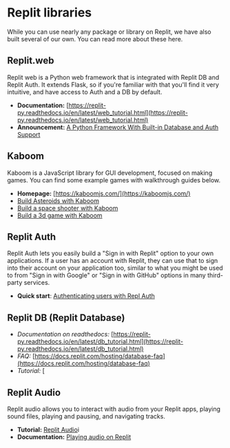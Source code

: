# Replit libraries

While you can use nearly any package or library on Replit, we have also built several of our own. You can read more about these here.

## Replit.web

Replit web is a Python web framework that is integrated with Replit DB and Replit Auth. It extends Flask, so if you're familiar with that you'll find it very intuitive, and have access to Auth and a DB by default.

* **Documentation:** [https://replit-py.readthedocs.io/en/latest/web_tutorial.html](https://replit-py.readthedocs.io/en/latest/web_tutorial.html)
* **Announcement:** [A Python Framework With Built-in Database and Auth Support](https://blog.replit.com/replit-web)

## Kaboom

Kaboom is a JavaScript library for GUI development, focused on making games. You can find some example games with walkthrough guides below.

* **Homepage:** [https://kaboomjs.com/](https://kaboomjs.com/)
* [Build Asteroids with Kaboom](https://docs.replit.com/tutorials/23-build-asteroids-with-kaboom)
* [Build a space shooter with Kaboom](https://docs.replit.com/tutorials/24-build-space-shooter-with-kaboom)
* [Build a 3d game with Kaboom](https://docs.replit.com/tutorials/25-build-3d-game-with-kaboom)


## Replit Auth

Replit Auth lets you easily build a "Sign in with Replit" option to your own applications. If a user has an account with Replit, they can use that to sign into their account on your application too, similar to what you might be used to from "Sign in with Google" or "Sign in with GitHub" options in many third-party services.

* **Quick start**: [Authenticating users with Repl Auth](https://docs.replit.com/hosting/authenticating-users-repl-auth#authenticating-users-with-repl-auth)

## Replit DB (Replit Database)

* *Documentation on readthedocs:* [https://replit-py.readthedocs.io/en/latest/db_tutorial.html](https://replit-py.readthedocs.io/en/latest/db_tutorial.html)
* *FAQ:* [https://docs.replit.com/hosting/database-faq](https://docs.replit.com/hosting/database-faq)
* *Tutorial:* [

## Replit Audio

Replit audio allows you to interact with audio from your Replit apps, playing sound files, playing and pausing, and navigating tracks.

* **Tutorial:** [Replit Audio](https://docs.replit.com/tutorials/12-audio)i
* **Documentation:** [Playing audio on Replit](https://docs.replit.com/misc/playing-audio-replit)


